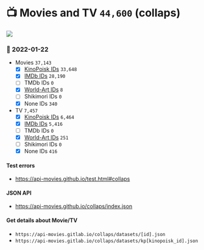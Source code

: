 # :tv: Movies and TV `44,600` (collaps)

<a href="https://API-Movies.github.io"><img src="https://API-Movies.github.io/banner.png?cache"></a>

### :date: 2022-01-22
- Movies `37,143`
  - [x] <a href="https://API-Movies.github.io/collaps/movie_kinopoisk_ids.json">KinoPoisk IDs</a> `33,648`
  - [x] <a href="https://API-Movies.github.io/collaps/movie_imdb_ids.json">IMDb IDs</a> `28,190`
  - [ ] TMDb IDs `0`
  - [x] <a href="https://API-Movies.github.io/collaps/movie_world_art_ids.json">World-Art IDs</a> `8`
  - [ ] Shikimori IDs `0`
  - [x] None IDs `340`
- TV `7,457`
  - [x] <a href="https://API-Movies.github.io/collaps/tv_kinopoisk_ids.json">KinoPoisk IDs</a> `6,464`
  - [x] <a href="https://API-Movies.github.io/collaps/tv_imdb_ids.json">IMDb IDs</a> `5,416`
  - [ ] TMDb IDs `0`
  - [x] <a href="https://API-Movies.github.io/collaps/tv_world_art_ids.json">World-Art IDs</a> `251`
  - [ ] Shikimori IDs `0`
  - [x] None IDs `416`
#### Test errors
- <a href='https://api-movies.github.io/test.html#collaps'>https://api-movies.github.io/test.html#collaps</a>
#### JSON API
- <a href='https://api-movies.github.io/collaps/index.json'>https://api-movies.github.io/collaps/index.json</a>
#### Get details about Movie/TV
- `https://api-movies.gitlab.io/collaps/datasets/[id].json`
- `https://api-movies.gitlab.io/collaps/datasets/kp[kinopoisk_id].json`
